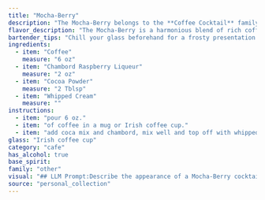 ```yaml
---
title: "Mocha-Berry"
description: "The Mocha-Berry belongs to the **Coffee Cocktail** family, a group known for their rich, complex flavors and often served as after-dinner drinks. While its exact origin is unknown, the combination of coffee, chocolate, and raspberry liqueur points to a modern creation inspired by the popularity of coffee-based cocktails and the growing trend of fruit-infused spirits. "
flavor_description: "The Mocha-Berry is a harmonious blend of rich coffee and sweet berry notes.  The Chambord's raspberry and black raspberry flavors intertwine with the coffee's roasted bitterness, creating a delightful complexity.  Cocoa powder adds a subtle chocolate depth, balanced by the smooth, airy whipped cream.  Expect a decadent, slightly tart, and ultimately satisfying experience. "
bartender_tips: "Chill your glass beforehand for a frosty presentation.  Use a good quality coffee, freshly brewed, for the best flavor. When adding Chambord, use a bar spoon to gently swirl it into the coffee for a beautiful marbled effect.  Dust with cocoa powder right before serving, ensuring a fresh, unclumped coating. A light touch with the whipped cream is key – you want it to compliment, not overwhelm the other flavors. "
ingredients:
  - item: "Coffee"
    measure: "6 oz"
  - item: "Chambord Raspberry Liqueur"
    measure: "2 oz"
  - item: "Cocoa Powder"
    measure: "2 Tblsp"
  - item: "Whipped Cream"
    measure: ""
instructions:
  - item: "pour 6 oz."
  - item: "of coffee in a mug or Irish coffee cup."
  - item: "add coca mix and chambord, mix well and top off with whipped cream."
glass: "Irish coffee cup"
category: "cafe"
has_alcohol: true
base_spirit:
family: "other"
visual: "## LLM Prompt:Describe the appearance of a Mocha-Berry cocktail. This drink is made with coffee, Chambord Raspberry Liqueur, cocoa powder, and topped with whipped cream. Be sure to mention the color, texture, and any specific details like garnishes or layering. **Bonus:**  Can you also describe the olfactory experience of this cocktail, focusing on the dominant scents? "
source: "personal_collection"
---
```


